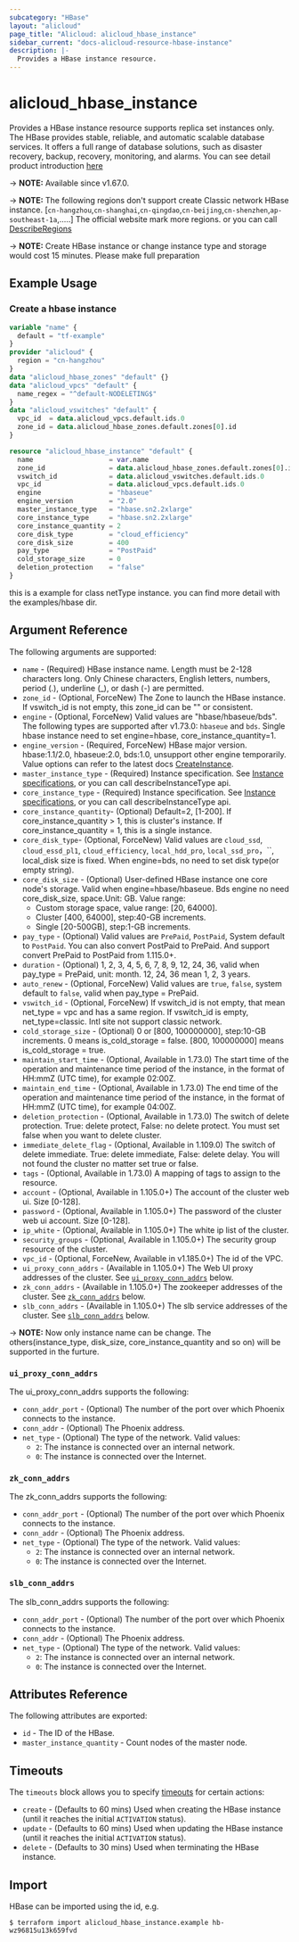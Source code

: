 ```yaml
---
subcategory: "HBase"
layout: "alicloud"
page_title: "Alicloud: alicloud_hbase_instance"
sidebar_current: "docs-alicloud-resource-hbase-instance"
description: |-
  Provides a HBase instance resource.
---
```


# alicloud_hbase_instance

Provides a HBase instance resource supports replica set instances only. The HBase provides stable, reliable, and automatic scalable database services.
It offers a full range of database solutions, such as disaster recovery, backup, recovery, monitoring, and alarms.
You can see detail product introduction [here](https://www.alibabacloud.com/help/en/apsaradb-for-hbase/latest/createcluster)

-> **NOTE:** Available since v1.67.0.

-> **NOTE:**  The following regions don't support create Classic network HBase instance.
[`cn-hangzhou`,`cn-shanghai`,`cn-qingdao`,`cn-beijing`,`cn-shenzhen`,`ap-southeast-1a`,.....]
The official website mark  more regions. or you can call [DescribeRegions](https://www.alibabacloud.com/help/en/apsaradb-for-hbase/latest/describeregions)

-> **NOTE:**  Create HBase instance or change instance type and storage would cost 15 minutes. Please make full preparation

## Example Usage

### Create a hbase instance

```terraform
variable "name" {
  default = "tf-example"
}
provider "alicloud" {
  region = "cn-hangzhou"
}
data "alicloud_hbase_zones" "default" {}
data "alicloud_vpcs" "default" {
  name_regex = "^default-NODELETING$"
}
data "alicloud_vswitches" "default" {
  vpc_id  = data.alicloud_vpcs.default.ids.0
  zone_id = data.alicloud_hbase_zones.default.zones[0].id
}

resource "alicloud_hbase_instance" "default" {
  name                   = var.name
  zone_id                = data.alicloud_hbase_zones.default.zones[0].id
  vswitch_id             = data.alicloud_vswitches.default.ids.0
  vpc_id                 = data.alicloud_vpcs.default.ids.0
  engine                 = "hbaseue"
  engine_version         = "2.0"
  master_instance_type   = "hbase.sn2.2xlarge"
  core_instance_type     = "hbase.sn2.2xlarge"
  core_instance_quantity = 2
  core_disk_type         = "cloud_efficiency"
  core_disk_size         = 400
  pay_type               = "PostPaid"
  cold_storage_size      = 0
  deletion_protection    = "false"
}
```

this is a example for class netType instance. you can find more detail with the examples/hbase dir.

## Argument Reference

The following arguments are supported:

* `name` - (Required) HBase instance name. Length must be 2-128 characters long. Only Chinese characters, English letters, numbers, period (.), underline (_), or dash (-) are permitted. 
* `zone_id` - (Optional, ForceNew) The Zone to launch the HBase instance. If vswitch_id is not empty, this zone_id can be "" or consistent.
* `engine` - (Optional, ForceNew) Valid values are "hbase/hbaseue/bds". The following types are supported after v1.73.0: `hbaseue` and `bds`. Single hbase instance need to set engine=hbase, core_instance_quantity=1.
* `engine_version` - (Required, ForceNew) HBase major version. hbase:1.1/2.0, hbaseue:2.0, bds:1.0, unsupport other engine temporarily. Value options can refer to the latest docs [CreateInstance](https://www.alibabacloud.com/help/en/data-lake-analytics/latest/createinstance).
* `master_instance_type` - (Required) Instance specification. See [Instance specifications](https://help.aliyun.com/document_detail/53532.html), or you can call describeInstanceType api.
* `core_instance_type` - (Required) Instance specification. See [Instance specifications](https://help.aliyun.com/document_detail/53532.html), or you can call describeInstanceType api.
* `core_instance_quantity`- (Optional) Default=2, [1-200]. If core_instance_quantity > 1, this is cluster's instance. If core_instance_quantity = 1, this is a single instance.
* `core_disk_type`- (Optional, ForceNew) Valid values are `cloud_ssd`, `cloud_essd_pl1`, `cloud_efficiency`, `local_hdd_pro`, `local_ssd_pro`，``, local_disk size is fixed. When engine=bds, no need to set disk type(or empty string).
* `core_disk_size` - (Optional) User-defined HBase instance one core node's storage. Valid when engine=hbase/hbaseue. Bds engine no need core_disk_size, space.Unit: GB. Value range:
  - Custom storage space, value range: [20, 64000].
  - Cluster [400, 64000], step:40-GB increments.
  - Single [20-500GB], step:1-GB increments.
* `pay_type` - (Optional) Valid values are `PrePaid`, `PostPaid`, System default to `PostPaid`. You can also convert PostPaid to PrePaid. And support convert PrePaid to PostPaid from 1.115.0+.
* `duration` - (Optional) 1, 2, 3, 4, 5, 6, 7, 8, 9, 12, 24, 36, valid when pay_type = PrePaid,  unit: month. 12, 24, 36 mean 1, 2, 3 years.
* `auto_renew` - (Optional, ForceNew) Valid values are `true`, `false`, system default to `false`, valid when pay_type = PrePaid.
* `vswitch_id` - (Optional, ForceNew) If vswitch_id is not empty, that mean net_type = vpc and has a same region. If vswitch_id is empty, net_type=classic. Intl site not support classic network.
* `cold_storage_size` - (Optional) 0 or [800, 100000000], step:10-GB increments. 0 means is_cold_storage = false. [800, 100000000] means is_cold_storage = true.
* `maintain_start_time` - (Optional, Available in 1.73.0) The start time of the operation and maintenance time period of the instance, in the format of HH:mmZ (UTC time), for example 02:00Z.
* `maintain_end_time` - (Optional, Available in 1.73.0) The end time of the operation and maintenance time period of the instance, in the format of HH:mmZ (UTC time), for example 04:00Z.
* `deletion_protection` - (Optional, Available in 1.73.0) The switch of delete protection. True: delete protect, False: no delete protect. You must set false when you want to delete cluster.
* `immediate_delete_flag` - (Optional, Available in 1.109.0) The switch of delete immediate. True: delete immediate, False: delete delay. You will not found the cluster no matter set true or false.
* `tags` - (Optional, Available in 1.73.0) A mapping of tags to assign to the resource.
* `account` - (Optional, Available in 1.105.0+) The account of the cluster web ui. Size [0-128].
* `password` - (Optional, Available in 1.105.0+) The password of the cluster web ui account. Size [0-128].
* `ip_white` - (Optional, Available in 1.105.0+) The white ip list of the cluster.
* `security_groups` - (Optional, Available in 1.105.0+) The security group resource of the cluster.
* `vpc_id` - (Optional, ForceNew, Available in v1.185.0+) The id of the VPC.
* `ui_proxy_conn_addrs` - (Available in 1.105.0+) The Web UI proxy addresses of the cluster. See [`ui_proxy_conn_addrs`](#ui_proxy_conn_addrs) below.
* `zk_conn_addrs` - (Available in 1.105.0+) The zookeeper addresses of the cluster. See [`zk_conn_addrs`](#zk_conn_addrs) below.
* `slb_conn_addrs` - (Available in 1.105.0+) The slb service addresses of the cluster. See [`slb_conn_addrs`](#slb_conn_addrs) below.

-> **NOTE:** Now only instance name can be change. The others(instance_type, disk_size, core_instance_quantity and so on) will be supported in the furture.

### `ui_proxy_conn_addrs`

The ui_proxy_conn_addrs supports the following:

* `conn_addr_port` - (Optional) The number of the port over which Phoenix connects to the instance.
* `conn_addr` - (Optional) The Phoenix address.
* `net_type` - (Optional) The type of the network. Valid values:
  - `2`: The instance is connected over an internal network.
  - `0`: The instance is connected over the Internet.

### `zk_conn_addrs`

The zk_conn_addrs supports the following:

* `conn_addr_port` - (Optional) The number of the port over which Phoenix connects to the instance.
* `conn_addr` - (Optional) The Phoenix address.
* `net_type` - (Optional) The type of the network. Valid values:
  - `2`: The instance is connected over an internal network.
  - `0`: The instance is connected over the Internet.

### `slb_conn_addrs`

The slb_conn_addrs supports the following:

* `conn_addr_port` - (Optional) The number of the port over which Phoenix connects to the instance.
* `conn_addr` - (Optional) The Phoenix address.
* `net_type` - (Optional) The type of the network. Valid values:
  - `2`: The instance is connected over an internal network.
  - `0`: The instance is connected over the Internet.

## Attributes Reference

The following attributes are exported:

* `id` - The ID of the HBase.
* `master_instance_quantity` - Count nodes of the master node.


## Timeouts

The `timeouts` block allows you to specify [timeouts](https://www.terraform.io/docs/configuration-0-11/resources.html#timeouts) for certain actions:

* `create` - (Defaults to 60 mins) Used when creating the HBase instance (until it reaches the initial `ACTIVATION` status).
* `update` - (Defaults to 60 mins) Used when updating the HBase instance (until it reaches the initial `ACTIVATION` status).
* `delete` - (Defaults to 30 mins) Used when terminating the HBase instance. 

## Import

HBase can be imported using the id, e.g.

```shell
$ terraform import alicloud_hbase_instance.example hb-wz96815u13k659fvd
```
